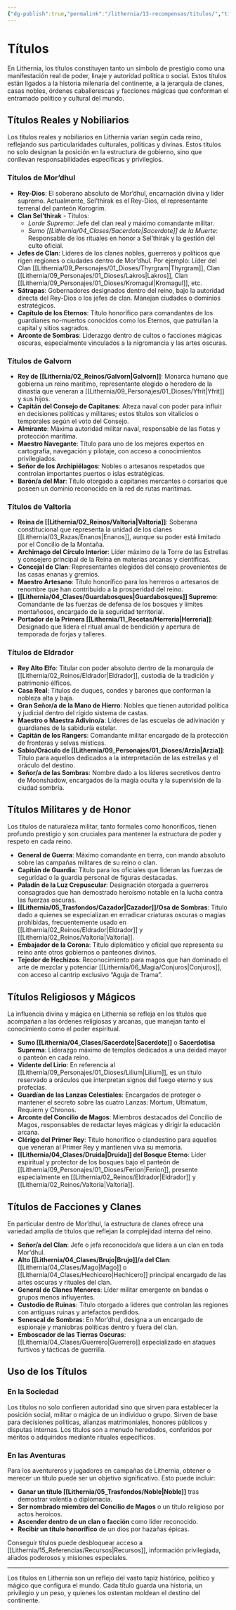 ```yaml
---
{"dg-publish":true,"permalink":"/lithernia/13-recompensas/titulos/","title":"Títulos","tags":["lithernia","lore","sociedad"]}
---
```


# Títulos

En Lithernia, los títulos constituyen tanto un símbolo de prestigio como una manifestación real de poder, linaje y autoridad política o social. Estos títulos están ligados a la historia milenaria del continente, a la jerarquía de clanes, casas nobles, órdenes caballerescas y facciones mágicas que conforman el entramado político y cultural del mundo.

## Títulos Reales y Nobiliarios

Los títulos reales y nobiliarios en Lithernia varían según cada reino, reflejando sus particularidades culturales, políticas y divinas. Estos títulos no solo designan la posición en la estructura de gobierno, sino que conllevan responsabilidades específicas y privilegios.

### Títulos de Mor’dhul

- **Rey-Dios**: El soberano absoluto de Mor’dhul, encarnación divina y líder supremo. Actualmente, Sel’thirak es el Rey-Dios, el representante terrenal del panteón Korogrim.  
- **Clan Sel’thirak** - Títulos:  
  - *Lorde Supremo*: Jefe del clan real y máximo comandante militar.  
  - *Sumo [[Lithernia/04_Clases/Sacerdote\|Sacerdote]] de la Muerte*: Responsable de los rituales en honor a Sel’thirak y la gestión del culto oficial.  
- **Jefes de Clan**: Líderes de los clanes nobles, guerreros y políticos que rigen regiones o ciudades dentro de Mor’dhul. Por ejemplo: Líder del Clan [[Lithernia/09_Personajes/01_Dioses/Thyrgram\|Thyrgram]], Clan [[Lithernia/09_Personajes/01_Dioses/Lakros\|Lakros]], Clan [[Lithernia/09_Personajes/01_Dioses/Kromagul\|Kromagul]], etc.  
- **Sátrapas**: Gobernadores designados dentro del reino, bajo la autoridad directa del Rey-Dios o los jefes de clan. Manejan ciudades o dominios estratégicos.  
- **Capítulo de los Eternos**: Título honorífico para comandantes de los guardianes no-muertos conocidos como los Eternos, que patrullan la capital y sitios sagrados.  
- **Arconte de Sombras**: Liderazgo dentro de cultos o facciones mágicas oscuras, especialmente vinculados a la nigromancia y las artes oscuras.

### Títulos de Galvorn

- **Rey de [[Lithernia/02_Reinos/Galvorn\|Galvorn]]**: Monarca humano que gobierna un reino marítimo, representante elegido o heredero de la dinastía que veneran a [[Lithernia/09_Personajes/01_Dioses/Yfrit\|Yfrit]] y sus hijos.
- **Capitán del Consejo de Capitanes**: Alteza naval con poder para influir en decisiones políticas y militares; estos títulos son vitalicios o temporales según el voto del Consejo.
- **Almirante**: Máxima autoridad militar naval, responsable de las flotas y protección marítima.  
- **Maestro Navegante**: Título para uno de los mejores expertos en cartografía, navegación y pilotaje, con acceso a conocimientos privilegiados.  
- **Señor de los Archipiélagos**: Nobles o artesanos respetados que controlan importantes puertos o islas estratégicas.  
- **Barón/a del Mar**: Título otorgado a capitanes mercantes o corsarios que poseen un dominio reconocido en la red de rutas marítimas.  

### Títulos de Valtoria

- **Reina de [[Lithernia/02_Reinos/Valtoria\|Valtoria]]**: Soberana constitucional que representa la unidad de los clanes [[Lithernia/03_Razas/Enanos\|Enanos]], aunque su poder está limitado por el Concilio de la Montaña.  
- **Archimago del Círculo Interior**: Líder máximo de la Torre de las Estrellas y consejero principal de la Reina en materias arcanas y científicas.  
- **Concejal de Clan**: Representantes elegidos del consejo provenientes de las casas enanas y gremios.  
- **Maestro Artesano**: Título honorífico para los herreros o artesanos de renombre que han contribuido a la prosperidad del reino.  
- **[[Lithernia/04_Clases/Guardabosques\|Guardabosques]] Supremo**: Comandante de las fuerzas de defensa de los bosques y límites montañosos, encargado de la seguridad territorial.  
- **Portador de la Primera [[Lithernia/11_Recetas/Herreria\|Herreria]]**: Designado que lidera el ritual anual de bendición y apertura de temporada de forjas y talleres.  

### Títulos de Eldrador

- **Rey Alto Elfo**: Titular con poder absoluto dentro de la monarquía de [[Lithernia/02_Reinos/Eldrador\|Eldrador]], custodia de la tradición y patrimonio élficos.  
- **Casa Real**: Títulos de duques, condes y barones que conforman la nobleza alta y baja.  
- **Gran Señor/a de la Mano de Hierro**: Nobles que tienen autoridad política y judicial dentro del rígido sistema de castas.  
- **Maestro o Maestra Adivino/a**: Líderes de las escuelas de adivinación y guardianes de la sabiduría estelar.  
- **Capitán de los Rangers**: Comandante militar encargado de la protección de fronteras y selvas místicas.  
- **Sabio/Oráculo de [[Lithernia/09_Personajes/01_Dioses/Arzia\|Arzia]]**: Título para aquellos dedicados a la interpretación de las estrellas y el oráculo del destino.  
- **Señor/a de las Sombras**: Nombre dado a los líderes secretivos dentro de Moonshadow, encargados de la magia oculta y la supervisión de la ciudad sombría.  

## Títulos Militares y de Honor

Los títulos de naturaleza militar, tanto formales como honoríficos, tienen profundo prestigio y son cruciales para mantener la estructura de poder y respeto en cada reino.

- **General de Guerra**: Máximo comandante en tierra, con mando absoluto sobre las campañas militares de su reino o clan.  
- **Capitán de Guardia**: Título para los oficiales que lideran las fuerzas de seguridad o la guardia personal de figuras destacadas.  
- **Paladín de la Luz Crepuscular**: Designación otorgada a guerreros consagrados que han demostrado heroísmo notable en la lucha contra las fuerzas oscuras.  
- **[[Lithernia/05_Trasfondos/Cazador\|Cazador]]/Osa de Sombras**: Título dado a quienes se especializan en erradicar criaturas oscuras o magias prohibidas, frecuentemente usado en [[Lithernia/02_Reinos/Eldrador\|Eldrador]] y [[Lithernia/02_Reinos/Valtoria\|Valtoria]].  
- **Embajador de la Corona**: Título diplomático y oficial que representa su reino ante otros gobiernos o panteones divinos.  
- **Tejedor de Hechizos**: Reconocimiento para magos que han dominado el arte de mezclar y potenciar [[Lithernia/06_Magia/Conjuros\|Conjuros]], con acceso al cantrip exclusivo “Aguja de Trama”.

## Títulos Religiosos y Mágicos

La influencia divina y mágica en Lithernia se refleja en los títulos que acompañan a las órdenes religiosas y arcanas, que manejan tanto el conocimiento como el poder espiritual.

- **Sumo [[Lithernia/04_Clases/Sacerdote\|Sacerdote]]** o **Sacerdotisa Suprema**: Liderazgo máximo de templos dedicados a una deidad mayor o panteón en cada reino.  
- **Vidente del Lirio**: En referencia al [[Lithernia/09_Personajes/01_Dioses/Lilium\|Lilium]], es un título reservado a oráculos que interpretan signos del fuego eterno y sus profecías.  
- **Guardían de las Lanzas Celestiales**: Encargados de proteger o mantener el secreto sobre las cuatro Lanzas: Mortum, Ultimatum, Requiem y Chronos.  
- **Arconte del Concilio de Magos**: Miembros destacados del Concilio de Magos, responsables de redactar leyes mágicas y dirigir la educación arcana.  
- **Clérigo del Primer Rey**: Título honorífico o clandestino para aquellos que veneran al Primer Rey y mantienen viva su memoria.  
- **[[Lithernia/04_Clases/Druida\|Druida]] del Bosque Eterno**: Líder espiritual y protector de los bosques bajo el panteón de [[Lithernia/09_Personajes/01_Dioses/Ferion\|Ferion]], presente especialmente en [[Lithernia/02_Reinos/Eldrador\|Eldrador]] y [[Lithernia/02_Reinos/Valtoria\|Valtoria]].

## Títulos de Facciones y Clanes

En particular dentro de Mor’dhul, la estructura de clanes ofrece una variedad amplia de títulos que reflejan la complejidad interna del reino.

- **Señor/a del Clan**: Jefe o jefa reconocido/a que lidera a un clan en toda Mor’dhul.  
- **Alto [[Lithernia/04_Clases/Brujo\|Brujo]]/a del Clan**: [[Lithernia/04_Clases/Mago\|Mago]] o [[Lithernia/04_Clases/Hechicero\|Hechicero]] principal encargado de las artes oscuras y rituales del clan.  
- **General de Clanes Menores**: Líder militar emergente en bandas o grupos menos influyentes.  
- **Custodio de Ruinas**: Título otorgado a líderes que controlan las regiones con antiguas ruinas y artefactos perdidos.  
- **Senescal de Sombras**: En Mor’dhul, designa a un encargado de espionaje y maniobras políticas dentro y fuera del clan.  
- **Emboscador de las Tierras Oscuras**: [[Lithernia/04_Clases/Guerrero\|Guerrero]] especializado en ataques furtivos y tácticas de guerrilla.

## Uso de los Títulos

### En la Sociedad

Los títulos no solo confieren autoridad sino que sirven para establecer la posición social, militar o mágica de un individuo o grupo. Sirven de base para decisiones políticas, alianzas matrimoniales, honores públicos y disputas internas. Los títulos son a menudo heredados, conferidos por méritos o adquiridos mediante rituales específicos.

### En las Aventuras

Para los aventureros y jugadores en campañas de Lithernia, obtener o merecer un título puede ser un objetivo significativo. Esto puede incluir:

- **Ganar un título [[Lithernia/05_Trasfondos/Noble\|Noble]]** tras demostrar valentía o diplomacia.  
- **Ser nombrado miembro del Concilio de Magos** o un título religioso por actos heroicos.  
- **Ascender dentro de un clan o facción** como líder reconocido.  
- **Recibir un título honorífico** de un dios por hazañas épicas.  

Conseguir títulos puede desbloquear acceso a [[Lithernia/15_Referencias/Recursos\|Recursos]], información privilegiada, aliados poderosos y misiones especiales.

---

Los títulos en Lithernia son un reflejo del vasto tapiz histórico, político y mágico que configura el mundo. Cada título guarda una historia, un privilegio y un peso, y quienes los ostentan moldean el destino del continente.